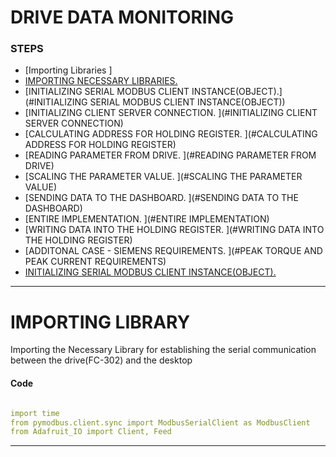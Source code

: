 # DRIVE DATA MONITORING

### STEPS

* [Importing Libraries ]
* [IMPORTING NECESSARY LIBRARIES.](#IMPORTING_LIBRARY)
* [INITIALIZING SERIAL MODBUS CLIENT INSTANCE(OBJECT).](#INITIALIZING SERIAL MODBUS CLIENT INSTANCE(OBJECT))
* [INITIALIZING CLIENT SERVER CONNECTION. ](#INITIALIZING CLIENT SERVER CONNECTION)
* [CALCULATING ADDRESS FOR HOLDING REGISTER. ](#CALCULATING ADDRESS FOR HOLDING REGISTER)
* [READING PARAMETER FROM DRIVE. ](#READING PARAMETER FROM DRIVE)
* [SCALING THE PARAMETER VALUE. ](#SCALING THE PARAMETER VALUE)
* [SENDING DATA TO THE DASHBOARD. ](#SENDING DATA TO THE DASHBOARD)
* [ENTIRE IMPLEMENTATION. ](#ENTIRE IMPLEMENTATION)
* [WRITING DATA INTO THE HOLDING REGISTER. ](#WRITING DATA INTO THE HOLDING REGISTER)
* [ADDITONAL CASE - SIEMENS REQUIREMENTS. ](#PEAK TORQUE AND PEAK CURRENT REQUIREMENTS)
* [INITIALIZING SERIAL MODBUS CLIENT INSTANCE(OBJECT).](#hpe_icsp_os_deployment)
---
# IMPORTING LIBRARY

Importing the Necessary Library for establishing the serial communication between the drive(FC-302) and the desktop  
 
 
 #### Code

```yaml

import time
from pymodbus.client.sync import ModbusSerialClient as ModbusClient
from Adafruit_IO import Client, Feed

```
---
